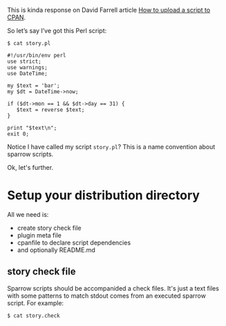 This is kinda response on David Farrell article [How to upload a script to CPAN](http://perltricks.com/article/how-to-upload-a-script-to-cpan/).


So let’s say I’ve got this Perl script:

```
$ cat story.pl

#!/usr/bin/env perl
use strict;
use warnings;
use DateTime;

my $text = 'bar';
my $dt = DateTime->now;

if ($dt->mon == 1 && $dt->day == 31) {
   $text = reverse $text;
}

print "$text\n";
exit 0;
```

Notice I have called my script `story.pl`? This is a name convention about sparrow scripts.

Ok, let's further.


# Setup your distribution directory

All we need is:

* create story check file
* plugin meta file
* cpanfile to declare script dependencies
* and optionally README.md


## story check file

Sparrow scripts should be accompanided a check files. It's just a text files with some patterns to match stdout comes from an executed sparrow script. For example:


```
$ cat story.check  
```






